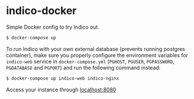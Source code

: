 # indico-docker

Simple Docker config to try Indico out.

```sh
$ docker-compose up
```

To run Indico with your own external database (prevents running postgres container), make sure you properly configure
the environment variables for `indico-web` service in `docker-compose.yml` (`PGHOST`, `PGUSER`, `PGPASSWORD`,
`PGDATABASE` and `PGPORT`) and run the following command instead:

```sh
$ docker-compose up indico-web indico-nginx
```

Access your instance through [localhost:8080](http://localhost:8080)
